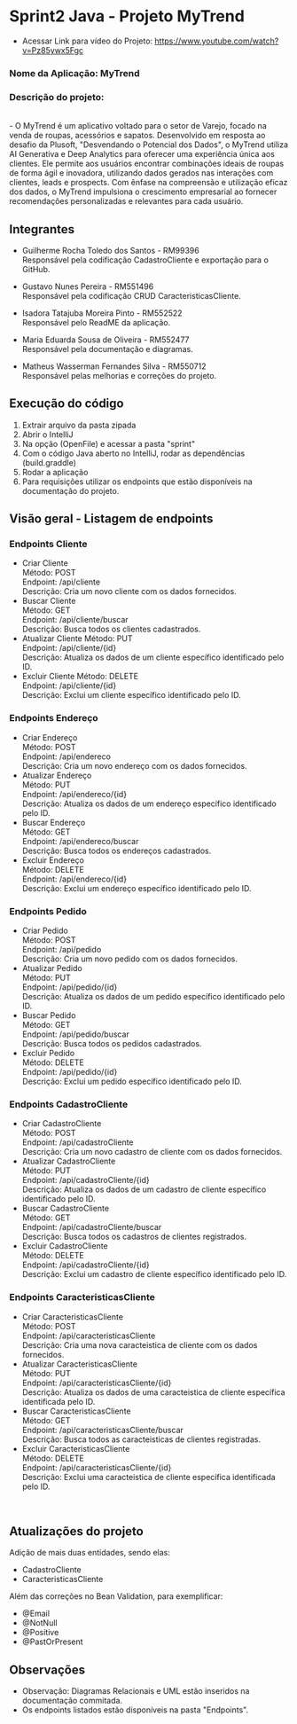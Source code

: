 # Sprint2 Java - Projeto MyTrend

- Acessar Link para vídeo do Projeto: https://www.youtube.com/watch?v=Pz85ywx5Fgc

### Nome da Aplicação: MyTrend

### Descrição do projeto: 
<br>
- O MyTrend é um aplicativo voltado para o setor de Varejo, focado na venda de roupas, acessórios e sapatos. Desenvolvido em resposta ao desafio da Plusoft, "Desvendando o Potencial dos Dados", o MyTrend utiliza AI Generativa e Deep Analytics para oferecer uma experiência única aos clientes. Ele permite aos usuários encontrar combinações ideais de roupas de forma ágil e inovadora, utilizando dados gerados nas interações com clientes, leads e prospects. Com ênfase na compreensão e utilização eficaz dos dados, o MyTrend impulsiona o crescimento empresarial ao fornecer recomendações personalizadas e relevantes para cada usuário.

 
## Integrantes
- Guilherme Rocha Toledo dos Santos - RM99396
  <br>
 Responsável pela codificação CadastroCliente e exportação para o GitHub.
  
- Gustavo Nunes Pereira - RM551496
  <br>
  Responsável pela codificação CRUD CaracteristicasCliente.
  
- Isadora Tatajuba Moreira Pinto - RM552522
  <br>
  Responsável pelo ReadME da aplicação.
   
- Maria Eduarda Sousa de Oliveira - RM552477
  <br>
  Responsável pela documentação e diagramas.
  
- Matheus Wasserman Fernandes Silva - RM550712
  <br>
  Responsável pelas melhorias e correções do projeto.


## Execução do código

1. Extrair arquivo da pasta zipada
2. Abrir o IntelliJ
3. Na opção (OpenFile) e acessar a pasta "sprint"
4. Com o código Java aberto no IntelliJ, rodar as dependências (build.graddle)
5. Rodar a aplicação
6. Para requisições utilizar os endpoints que estão disponíveis na documentação do projeto.


## Visão geral - Listagem de endpoints 
### Endpoints Cliente
- Criar Cliente <br>
  Método: POST  <br>
  Endpoint: /api/cliente  <br>
  Descrição: Cria um novo cliente com os dados fornecidos.  <br>
- Buscar Cliente  <br>
  Método: GET  <br>
  Endpoint: /api/cliente/buscar  <br>
  Descrição: Busca todos os clientes cadastrados.  <br>
- Atualizar Cliente
  Método: PUT  <br>
  Endpoint: /api/cliente/{id}  <br>
  Descrição: Atualiza os dados de um cliente específico identificado pelo ID.  <br>
- Excluir Cliente
  Método: DELETE  <br>
  Endpoint: /api/cliente/{id}  <br>
  Descrição: Exclui um cliente específico identificado pelo ID.  <br>

### Endpoints Endereço
- Criar Endereço  <br>
  Método: POST  <br>
  Endpoint: /api/endereco  <br>
  Descrição: Cria um novo endereço com os dados fornecidos. <br>
- Atualizar Endereço  <br>
  Método: PUT  <br>
  Endpoint: /api/endereco/{id}  <br>
  Descrição: Atualiza os dados de um endereço específico identificado pelo ID.  <br>
- Buscar Endereço  <br>
  Método: GET  <br>
  Endpoint: /api/endereco/buscar  <br>
  Descrição: Busca todos os endereços cadastrados.  <br>
- Excluir Endereço  <br>
  Método: DELETE  <br>
  Endpoint: /api/endereco/{id}  <br> 
  Descrição: Exclui um endereço específico identificado pelo ID.  <br>

### Endpoints Pedido
- Criar Pedido <br>
  Método: POST <br>
  Endpoint: /api/pedido <br>
  Descrição: Cria um novo pedido com os dados fornecidos. <br>
- Atualizar Pedido <br>
  Método: PUT <br>
  Endpoint: /api/pedido/{id} <br>
  Descrição: Atualiza os dados de um pedido específico identificado pelo ID. <br>
- Buscar Pedido <br>
  Método: GET <br>
  Endpoint: /api/pedido/buscar <br>
  Descrição: Busca todos os pedidos cadastrados. <br>
- Excluir Pedido <br>
  Método: DELETE <br>
  Endpoint: /api/pedido/{id} <br>
  Descrição: Exclui um pedido específico identificado pelo ID. <br>

### Endpoints CadastroCliente
- Criar CadastroCliente <br>
  Método: POST <br>
  Endpoint: /api/cadastroCliente <br>
  Descrição: Cria um novo cadastro de cliente com os dados fornecidos. <br>
- Atualizar CadastroCliente <br>
  Método: PUT <br>
  Endpoint: /api/cadastroCliente/{id} <br>
  Descrição: Atualiza os dados de um cadastro de cliente específico identificado pelo ID. <br>
- Buscar CadastroCliente <br>
  Método: GET <br>
  Endpoint: /api/cadastroCliente/buscar <br>
  Descrição: Busca todos os cadastros de clientes registrados. <br>
- Excluir CadastroCliente <br>
  Método: DELETE <br>
  Endpoint: /api/cadastroCliente/{id} <br>
  Descrição: Exclui um cadastro de cliente específico identificado pelo ID. <br>

### Endpoints CaracteristicasCliente
- Criar CaracteristicasCliente <br>
  Método: POST <br>
  Endpoint: /api/caracteristicasCliente <br>
  Descrição: Cria uma nova caracteistica de cliente com os dados fornecidos. <br>
- Atualizar CaracteristicasCliente <br>
  Método: PUT <br>
  Endpoint: /api/caracteristicasCliente/{id} <br>
  Descrição: Atualiza os dados de uma caracteistica de cliente específica identificada pelo ID. <br>
- Buscar CaracteristicasCliente <br>
  Método: GET <br>
  Endpoint: /api/caracteristicasCliente/buscar <br>
  Descrição: Busca todos as caracteisticas de clientes registradas. <br>
- Excluir CaracteristicasCliente <br>
  Método: DELETE <br>
  Endpoint: /api/caracteristicasCliente/{id} <br>
  Descrição: Exclui uma caracteistica de cliente específica identificada pelo ID. <br>

<br>

## Atualizações do projeto <br>
Adição de mais duas entidades, sendo elas: <br>
- CadastroCliente <br>
- CaracteristicasCliente <br>

Além das correções no Bean Validation, para exemplificar: <br>
- @Email <br>
- @NotNull <br>
- @Positive <br>
- @PastOrPresent <br>

## Observações <br>
- Observação: Diagramas Relacionais e UML estão inseridos na documentação commitada. <br>
- Os endpoints listados estão disponíveis na pasta "Endpoints". <br>
